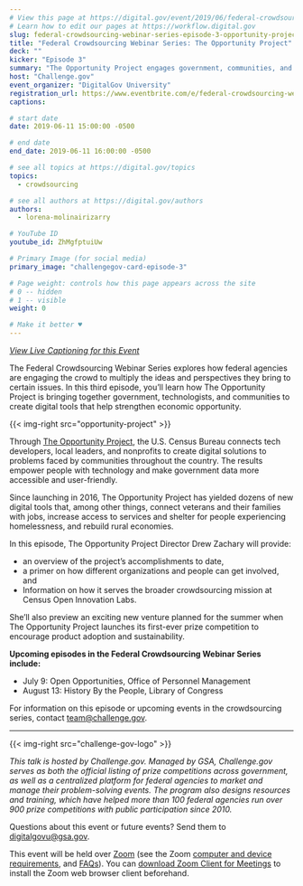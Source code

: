 ```yaml
---
# View this page at https://digital.gov/event/2019/06/federal-crowdsourcing-webinar-series-opportunity-project
# Learn how to edit our pages at https://workflow.digital.gov
slug: federal-crowdsourcing-webinar-series-episode-3-opportunity-project
title: "Federal Crowdsourcing Webinar Series: The Opportunity Project"
deck: ""
kicker: "Episode 3"
summary: "The Opportunity Project engages government, communities, and the technology industry to create digital tools that address our greatest challenges as a nation. Learn how this initiative is making government data more accessible through cross-sector collaboration."
host: "Challenge.gov"
event_organizer: "DigitalGov University"
registration_url: https://www.eventbrite.com/e/federal-crowdsourcing-webinar-series-episode-3-the-opportunity-project-registration-59460181002
captions: 

# start date
date: 2019-06-11 15:00:00 -0500

# end date
end_date: 2019-06-11 16:00:00 -0500

# see all topics at https://digital.gov/topics
topics: 
  - crowdsourcing

# see all authors at https://digital.gov/authors
authors: 
  - lorena-molinairizarry

# YouTube ID
youtube_id: ZhMgfptuiUw

# Primary Image (for social media)
primary_image: "challengegov-card-episode-3"

# Page weight: controls how this page appears across the site
# 0 -- hidden
# 1 -- visible
weight: 0

# Make it better ♥
---
```


_[View Live Captioning for this Event ](https://www.captionedtext.com/client/event.aspx?EventID=3998900&CustomerID=321)_

The Federal Crowdsourcing Webinar Series explores how federal agencies are engaging the crowd to multiply the ideas and perspectives they bring to certain issues. In this third episode, you’ll learn how The Opportunity Project is bringing together government, technologists, and communities to create digital tools that help strengthen economic opportunity.

{{< img-right src="opportunity-project" >}}

Through [The Opportunity Project](https://opportunity.census.gov/), the U.S. Census Bureau connects tech developers, local leaders, and nonprofits to create digital solutions to problems faced by communities throughout the country. The results empower people with technology and make government data more accessible and user-friendly.

Since launching in 2016, The Opportunity Project has yielded dozens of new digital tools that, among other things, connect veterans and their families with jobs, increase access to services and shelter for people experiencing homelessness, and rebuild rural economies.

In this episode, The Opportunity Project Director Drew Zachary will provide:

- an overview of the project’s accomplishments to date,
- a primer on how different organizations and people can get involved, and
- Information on how it serves the broader crowdsourcing mission at Census Open Innovation Labs.

She’ll also preview an exciting new venture planned for the summer when The Opportunity Project launches its first-ever prize competition to encourage product adoption and sustainability.

**Upcoming episodes in the Federal Crowdsourcing Webinar Series include:**

- July 9: Open Opportunities, Office of Personnel Management
- August 13: History By the People, Library of Congress

For information on this episode or upcoming events in the crowdsourcing series, contact [team@challenge.gov](mailto:team@challenge.gov).

---

{{< img-right src="challenge-gov-logo" >}}

_This talk is hosted by Challenge.gov. Managed by GSA, Challenge.gov serves as both the official listing of prize competitions across government, as well as a centralized platform for federal agencies to market and manage their problem-solving events. The program also designs resources and training, which have helped more than 100 federal agencies run over 900 prize competitions with public participation since 2010._

Questions about this event or future events? Send them to [digitalgovu@gsa.gov](mailto:digitalgovu@gsa.gov).

This event will be held over [Zoom](https://www.zoom.us/) (see the Zoom [computer and device requirements](https://support.zoom.us/hc/en-us/articles/201362023-System-Requirements-for-PC-Mac-and-Linux), and [FAQs](https://support.zoom.us/hc/en-us/sections/200277708-Frequently-Asked-Questions)). You can [download Zoom Client for Meetings](https://zoom.us/download#client_4meeting) to install the Zoom web browser client beforehand.
